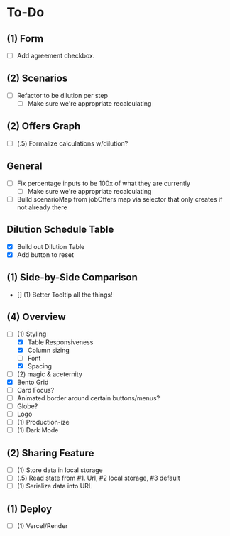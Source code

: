 # To-Do

## (1) Form
- [ ] Add agreement checkbox.

## (2) Scenarios
- [ ] Refactor to be dilution per step
  - [ ] Make sure we're appropriate recalculating

## (2) Offers Graph
- [ ] (.5) Formalize calculations w/dilution?

## General
- [ ] Fix percentage inputs to be 100x of what they are currently
  - [ ] Make sure we're appropriate recalculating
- [ ] Build scenarioMap from jobOffers map via  selector that only creates if not already there

## Dilution Schedule Table
- [x] Build out Dilution Table 
- [x] Add button to reset

## (1) Side-by-Side Comparison
- [] (1) Better Tooltip all the things!

## (4) Overview
- [ ] (1) Styling
  - [x] Table Responsiveness
  - [x] Column sizing
  - [ ] Font
  - [x] Spacing
- [ ] (2) magic & aceternity
 - [x] Bento Grid
 - [ ] Card Focus?
 - [ ] Animated border around certain buttons/menus?
 - [ ] Globe?
- [ ] Logo
- [ ] (1) Production-ize
- [ ] (1) Dark Mode

## (2) Sharing Feature
- [ ] (1) Store data in local storage
- [ ] (.5) Read state from #1. Url, #2 local storage, #3 default
- [ ] (1) Serialize data into URL

## (1) Deploy
- [ ] (1) Vercel/Render
